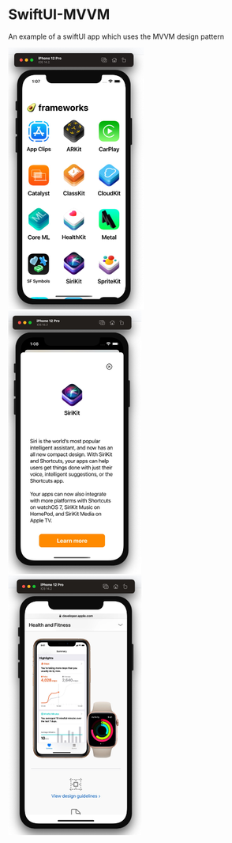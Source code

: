 # SwiftUI-MVVM
An example of a swiftUI app which uses the MVVM design pattern

<img src="/screenShots/image1.png" width="275" > <img src="/screenShots/image2.png" width="270" > <img src="/screenShots/image3.png" width="270" >
